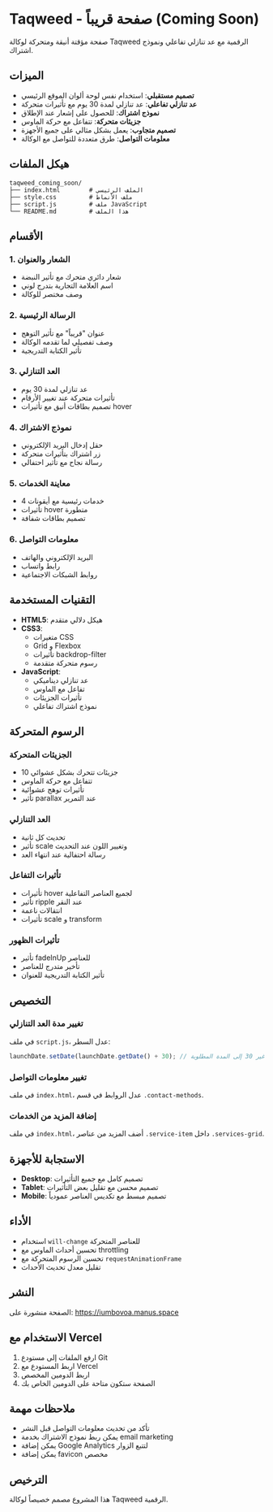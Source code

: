 # Taqweed - صفحة قريباً (Coming Soon)

صفحة مؤقتة أنيقة ومتحركة لوكالة Taqweed الرقمية مع عد تنازلي تفاعلي ونموذج اشتراك.

## الميزات

- **تصميم مستقبلي**: استخدام نفس لوحة ألوان الموقع الرئيسي
- **عد تنازلي تفاعلي**: عد تنازلي لمدة 30 يوم مع تأثيرات متحركة
- **نموذج اشتراك**: للحصول على إشعار عند الإطلاق
- **جزيئات متحركة**: تتفاعل مع حركة الماوس
- **تصميم متجاوب**: يعمل بشكل مثالي على جميع الأجهزة
- **معلومات التواصل**: طرق متعددة للتواصل مع الوكالة

## هيكل الملفات

```
taqweed_coming_soon/
├── index.html        # الملف الرئيسي
├── style.css         # ملف الأنماط
├── script.js         # ملف JavaScript
└── README.md         # هذا الملف
```

## الأقسام

### 1. الشعار والعنوان
- شعار دائري متحرك مع تأثير النبضة
- اسم العلامة التجارية بتدرج لوني
- وصف مختصر للوكالة

### 2. الرسالة الرئيسية
- عنوان "قريباً" مع تأثير التوهج
- وصف تفصيلي لما تقدمه الوكالة
- تأثير الكتابة التدريجية

### 3. العد التنازلي
- عد تنازلي لمدة 30 يوم
- تأثيرات متحركة عند تغيير الأرقام
- تصميم بطاقات أنيق مع تأثيرات hover

### 4. نموذج الاشتراك
- حقل إدخال البريد الإلكتروني
- زر اشتراك بتأثيرات متحركة
- رسالة نجاح مع تأثير احتفالي

### 5. معاينة الخدمات
- 4 خدمات رئيسية مع أيقونات
- تأثيرات hover متطورة
- تصميم بطاقات شفافة

### 6. معلومات التواصل
- البريد الإلكتروني والهاتف
- رابط واتساب
- روابط الشبكات الاجتماعية

## التقنيات المستخدمة

- **HTML5**: هيكل دلالي متقدم
- **CSS3**: 
  - متغيرات CSS
  - Grid و Flexbox
  - تأثيرات backdrop-filter
  - رسوم متحركة متقدمة
- **JavaScript**:
  - عد تنازلي ديناميكي
  - تفاعل مع الماوس
  - تأثيرات الجزيئات
  - نموذج اشتراك تفاعلي

## الرسوم المتحركة

### الجزيئات المتحركة
- 10 جزيئات تتحرك بشكل عشوائي
- تتفاعل مع حركة الماوس
- تأثيرات توهج عشوائية
- تأثير parallax عند التمرير

### العد التنازلي
- تحديث كل ثانية
- تأثير scale وتغيير اللون عند التحديث
- رسالة احتفالية عند انتهاء العد

### تأثيرات التفاعل
- تأثيرات hover لجميع العناصر التفاعلية
- تأثير ripple عند النقر
- انتقالات ناعمة
- تأثيرات scale و transform

### تأثيرات الظهور
- تأثير fadeInUp للعناصر
- تأخير متدرج للعناصر
- تأثير الكتابة التدريجية للعنوان

## التخصيص

### تغيير مدة العد التنازلي
في ملف `script.js`، عدل السطر:
```javascript
launchDate.setDate(launchDate.getDate() + 30); // غير 30 إلى المدة المطلوبة
```

### تغيير معلومات التواصل
في ملف `index.html`، عدل الروابط في قسم `.contact-methods`.

### إضافة المزيد من الخدمات
في ملف `index.html`، أضف المزيد من عناصر `.service-item` داخل `.services-grid`.

## الاستجابة للأجهزة

- **Desktop**: تصميم كامل مع جميع التأثيرات
- **Tablet**: تصميم محسن مع تقليل بعض التأثيرات
- **Mobile**: تصميم مبسط مع تكديس العناصر عمودياً

## الأداء

- استخدام `will-change` للعناصر المتحركة
- تحسين أحداث الماوس مع throttling
- تحسين الرسوم المتحركة مع `requestAnimationFrame`
- تقليل معدل تحديث الأحداث

## النشر

الصفحة منشورة على: https://iumbovoa.manus.space

## الاستخدام مع Vercel

1. ارفع الملفات إلى مستودع Git
2. اربط المستودع مع Vercel
3. اربط الدومين المخصص
4. الصفحة ستكون متاحة على الدومين الخاص بك

## ملاحظات مهمة

- تأكد من تحديث معلومات التواصل قبل النشر
- يمكن ربط نموذج الاشتراك بخدمة email marketing
- يمكن إضافة Google Analytics لتتبع الزوار
- يمكن إضافة favicon مخصص

## الترخيص

هذا المشروع مصمم خصيصاً لوكالة Taqweed الرقمية.

